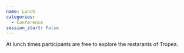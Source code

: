 ```yaml
---
name: Lunch
categories:
  - Conference
session_start: False
---
```

At lunch times participants are free to explore the restarants of Tropea. 